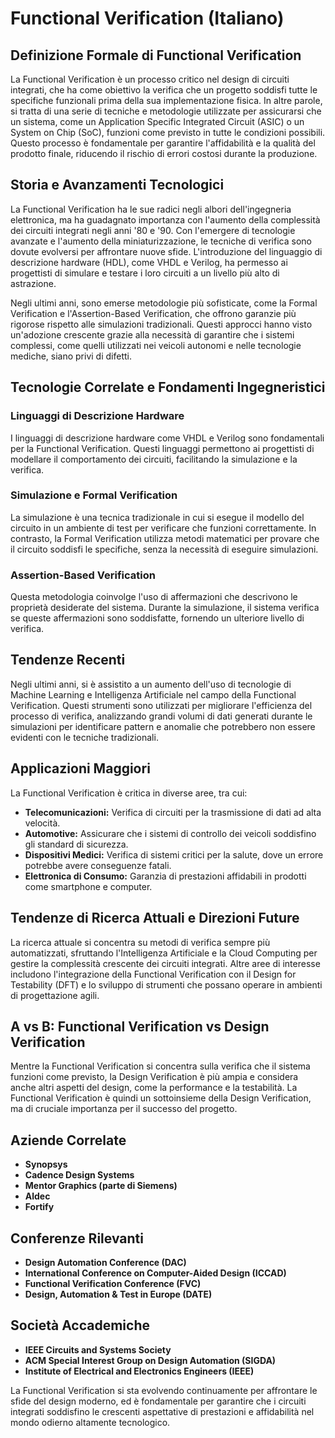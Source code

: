 # Functional Verification (Italiano)

## Definizione Formale di Functional Verification

La Functional Verification è un processo critico nel design di circuiti integrati, che ha come obiettivo la verifica che un progetto soddisfi tutte le specifiche funzionali prima della sua implementazione fisica. In altre parole, si tratta di una serie di tecniche e metodologie utilizzate per assicurarsi che un sistema, come un Application Specific Integrated Circuit (ASIC) o un System on Chip (SoC), funzioni come previsto in tutte le condizioni possibili. Questo processo è fondamentale per garantire l'affidabilità e la qualità del prodotto finale, riducendo il rischio di errori costosi durante la produzione.

## Storia e Avanzamenti Tecnologici

La Functional Verification ha le sue radici negli albori dell'ingegneria elettronica, ma ha guadagnato importanza con l'aumento della complessità dei circuiti integrati negli anni '80 e '90. Con l'emergere di tecnologie avanzate e l'aumento della miniaturizzazione, le tecniche di verifica sono dovute evolversi per affrontare nuove sfide. L'introduzione del linguaggio di descrizione hardware (HDL), come VHDL e Verilog, ha permesso ai progettisti di simulare e testare i loro circuiti a un livello più alto di astrazione.

Negli ultimi anni, sono emerse metodologie più sofisticate, come la Formal Verification e l'Assertion-Based Verification, che offrono garanzie più rigorose rispetto alle simulazioni tradizionali. Questi approcci hanno visto un'adozione crescente grazie alla necessità di garantire che i sistemi complessi, come quelli utilizzati nei veicoli autonomi e nelle tecnologie mediche, siano privi di difetti.

## Tecnologie Correlate e Fondamenti Ingegneristici

### Linguaggi di Descrizione Hardware

I linguaggi di descrizione hardware come VHDL e Verilog sono fondamentali per la Functional Verification. Questi linguaggi permettono ai progettisti di modellare il comportamento dei circuiti, facilitando la simulazione e la verifica.

### Simulazione e Formal Verification

La simulazione è una tecnica tradizionale in cui si esegue il modello del circuito in un ambiente di test per verificare che funzioni correttamente. In contrasto, la Formal Verification utilizza metodi matematici per provare che il circuito soddisfi le specifiche, senza la necessità di eseguire simulazioni. 

### Assertion-Based Verification

Questa metodologia coinvolge l'uso di affermazioni che descrivono le proprietà desiderate del sistema. Durante la simulazione, il sistema verifica se queste affermazioni sono soddisfatte, fornendo un ulteriore livello di verifica.

## Tendenze Recenti

Negli ultimi anni, si è assistito a un aumento dell'uso di tecnologie di Machine Learning e Intelligenza Artificiale nel campo della Functional Verification. Questi strumenti sono utilizzati per migliorare l'efficienza del processo di verifica, analizzando grandi volumi di dati generati durante le simulazioni per identificare pattern e anomalie che potrebbero non essere evidenti con le tecniche tradizionali.

## Applicazioni Maggiori

La Functional Verification è critica in diverse aree, tra cui:

- **Telecomunicazioni:** Verifica di circuiti per la trasmissione di dati ad alta velocità.
- **Automotive:** Assicurare che i sistemi di controllo dei veicoli soddisfino gli standard di sicurezza.
- **Dispositivi Medici:** Verifica di sistemi critici per la salute, dove un errore potrebbe avere conseguenze fatali.
- **Elettronica di Consumo:** Garanzia di prestazioni affidabili in prodotti come smartphone e computer.

## Tendenze di Ricerca Attuali e Direzioni Future

La ricerca attuale si concentra su metodi di verifica sempre più automatizzati, sfruttando l'Intelligenza Artificiale e la Cloud Computing per gestire la complessità crescente dei circuiti integrati. Altre aree di interesse includono l'integrazione della Functional Verification con il Design for Testability (DFT) e lo sviluppo di strumenti che possano operare in ambienti di progettazione agili.

## A vs B: Functional Verification vs Design Verification

Mentre la Functional Verification si concentra sulla verifica che il sistema funzioni come previsto, la Design Verification è più ampia e considera anche altri aspetti del design, come la performance e la testabilità. La Functional Verification è quindi un sottoinsieme della Design Verification, ma di cruciale importanza per il successo del progetto.

## Aziende Correlate

- **Synopsys**
- **Cadence Design Systems**
- **Mentor Graphics (parte di Siemens)**
- **Aldec**
- **Fortify**

## Conferenze Rilevanti

- **Design Automation Conference (DAC)**
- **International Conference on Computer-Aided Design (ICCAD)**
- **Functional Verification Conference (FVC)**
- **Design, Automation & Test in Europe (DATE)**

## Società Accademiche

- **IEEE Circuits and Systems Society**
- **ACM Special Interest Group on Design Automation (SIGDA)**
- **Institute of Electrical and Electronics Engineers (IEEE)**

La Functional Verification si sta evolvendo continuamente per affrontare le sfide del design moderno, ed è fondamentale per garantire che i circuiti integrati soddisfino le crescenti aspettative di prestazioni e affidabilità nel mondo odierno altamente tecnologico.